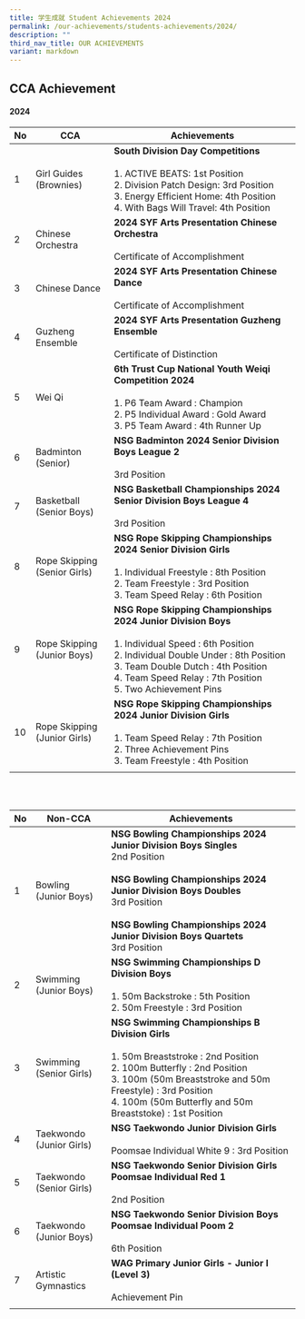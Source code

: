 ```yaml
---
title: 学生成就 Student Achievements 2024
permalink: /our-achievements/students-achievements/2024/
description: ""
third_nav_title: OUR ACHIEVEMENTS
variant: markdown
---
```

## CCA Achievement 

#### 2024



| No | CCA| Achievements |
| -------- | -------- | -------- |
| 1     | Girl Guides (Brownies) | **South Division Day Competitions** <br><br>1.	ACTIVE BEATS: 1st Position <br>2. Division Patch Design: 3rd Position<br>3. Energy Efficient Home: 4th Position<br>4. With Bags Will Travel: 4th Position |
| 2    | Chinese Orchestra | **2024 SYF Arts Presentation Chinese Orchestra** <br><br>Certificate of Accomplishment |
| 3 | Chinese Dance  | **2024 SYF Arts Presentation Chinese Dance** <br><br>Certificate of Accomplishment |
| 4     | Guzheng Ensemble | **2024 SYF Arts Presentation Guzheng Ensemble**<br><br>Certificate of Distinction |
| 5     | Wei Qi | **6th Trust Cup National Youth Weiqi Competition 2024** <br><br>1.	P6 Team Award : Champion <br>2.	P5 Individual Award : Gold Award <br>3.	P5 Team Award : 4th Runner Up |
| 6     | Badminton<br>(Senior)  | **NSG Badminton 2024 Senior Division Boys League 2** <br><br>3rd Position|
| 7     |Basketball<br>(Senior Boys)|**NSG Basketball Championships 2024 Senior Division Boys League 4** <br><br>3rd Position |
| 8     | Rope Skipping<br>(Senior Girls)|**NSG Rope Skipping Championships 2024 Senior Division Girls**<br><br>1.	Individual Freestyle : 8th Position <br>2.	Team Freestyle : 3rd Position<br>3.	Team Speed Relay : 6th Position    |
| 9     | Rope Skipping<br>(Junior Boys)| **NSG Rope Skipping Championships 2024  Junior Division Boys**<br><br>1.	Individual Speed : 6th Position<br>2.	Individual Double Under : 8th Position <br>3.	Team Double Dutch : 4th Position <br>4.	Team Speed Relay : 7th Position<br> 5.	Two Achievement Pins |
| 10    | Rope Skipping<br>(Junior Girls)| **NSG Rope Skipping Championships 2024 Junior Division Girls**<br><br>  1.	Team Speed Relay : 7th Position <br>2.	Three Achievement Pins<br>3.	Team Freestyle : 4th Position|
|||

<br>
<br>

| No | Non-CCA| Achievements |
| -------- | -------- | -------- |
| 1 | Bowling<br>(Junior Boys) | **NSG Bowling Championships 2024 Junior Division Boys Singles** <br>2nd Position<br><br> **NSG Bowling Championships 2024 Junior Division Boys Doubles**<br> 3rd Position<br><br>**NSG Bowling Championships 2024 Junior Division Boys Quartets** <br>3rd Position|
| 2 | Swimming<br>(Junior Boys)| **NSG Swimming Championships D Division Boys**<br><br>1.	50m Backstroke : 5th Position <br>2.	50m Freestyle : 3rd Position |
| 3 | Swimming <br>(Senior Girls) | **NSG Swimming Championships B Division Girls**<br><br>1. 50m Breaststroke : 2nd Position  <br> 2. 100m Butterfly : 2nd Position <br>3. 100m (50m Breaststroke and 50m Freestyle) : 3rd Position<br>4. 100m (50m Butterfly and 50m Breaststoke) : 1st Position|
| 4 |Taekwondo<br>(Junior Girls) |**NSG Taekwondo Junior Division Girls** <br><br> Poomsae Individual White 9 : 3rd Position|
| 5 | Taekwondo<br>(Senior Girls)|**NSG Taekwondo Senior Division Girls Poomsae Individual Red 1**<br><br>2nd Position |
| 6 | Taekwondo<br>(Junior Boys)|**NSG Taekwondo Senior Division Boys Poomsae Individual Poom 2**<br><br>6th Position  |
| 7 | Artistic Gymnastics| **WAG Primary Junior Girls - Junior I (Level 3)** <br><br>Achievement Pin |
|||





